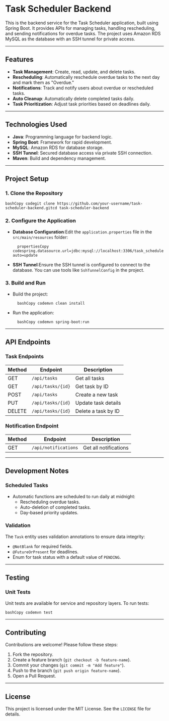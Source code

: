 # **Task Scheduler Backend**

This is the backend service for the Task Scheduler application, built using Spring Boot. It provides APIs for managing tasks, handling rescheduling, and sending notifications for overdue tasks. The project uses Amazon RDS MySQL as the database with an SSH tunnel for private access.

* * *

## **Features**

- **Task Management**: Create, read, update, and delete tasks.
- **Rescheduling**: Automatically reschedule overdue tasks to the next day and mark them as "Overdue."
- **Notifications**: Track and notify users about overdue or rescheduled tasks.
- **Auto Cleanup**: Automatically delete completed tasks daily.
- **Task Prioritization**: Adjust task priorities based on deadlines daily.

* * *

## **Technologies Used**

- **Java**: Programming language for backend logic.
- **Spring Boot**: Framework for rapid development.
- **MySQL**: Amazon RDS for database storage.
- **SSH Tunnel**: Secured database access via private SSH connection.
- **Maven**: Build and dependency management.

* * *

## **Project Setup**

### **1. Clone the Repository**

    bashCopy codegit clone https://github.com/your-username/task-scheduler-backend.gitcd task-scheduler-backend

### **2. Configure the Application**

- **Database Configuration**:Edit the `application.properties` file in the `src/main/resources` folder:

        propertiesCopy codespring.datasource.url=jdbc:mysql://localhost:3306/task_schedulerspring.datasource.username=your_usernamespring.datasource.password=your_passwordspring.jpa.hibernate.ddl-auto=update
- **SSH Tunnel**:Ensure the SSH tunnel is configured to connect to the database. You can use tools like `SshTunnelConfig` in the project.

### **3. Build and Run**

- Build the project:

        bashCopy codemvn clean install
- Run the application:

        bashCopy codemvn spring-boot:run

* * *

## **API Endpoints**

### **Task Endpoints**

| Method | Endpoint | Description |
| --- | --- | --- |
| GET | `/api/tasks` | Get all tasks |
| GET | `/api/tasks/{id}` | Get task by ID |
| POST | `/api/tasks` | Create a new task |
| PUT | `/api/tasks/{id}` | Update task details |
| DELETE | `/api/tasks/{id}` | Delete a task by ID |

### **Notification Endpoint**

| Method | Endpoint | Description |
| --- | --- | --- |
| GET | `/api/notifications` | Get all notifications |

* * *

## **Development Notes**

### **Scheduled Tasks**

- Automatic functions are scheduled to run daily at midnight:
    - Rescheduling overdue tasks.
    - Auto-deletion of completed tasks.
    - Day-based priority updates.

### **Validation**

The `Task` entity uses validation annotations to ensure data integrity:

- `@NotBlank` for required fields.
- `@FutureOrPresent` for deadlines.
- Enum for task status with a default value of `PENDING`.

* * *

## **Testing**

### **Unit Tests**

Unit tests are available for service and repository layers. To run tests:

    bashCopy codemvn test

* * *

## **Contributing**

Contributions are welcome! Please follow these steps:

1. Fork the repository.
2. Create a feature branch (`git checkout -b feature-name`).
3. Commit your changes (`git commit -m "Add feature"`).
4. Push to the branch (`git push origin feature-name`).
5. Open a Pull Request.

* * *

## **License**

This project is licensed under the MIT License. See the `LICENSE` file for details.